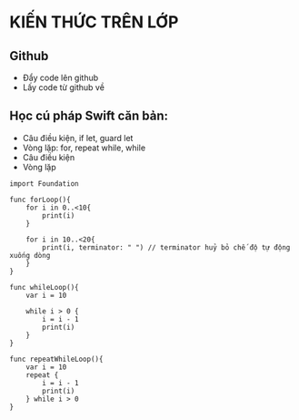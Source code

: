 # KIẾN THỨC TRÊN LỚP

## Github

- Đẩy code lên github
- Lấy code từ github về

## Học cú pháp Swift căn bản:

- Câu điều kiện, if let, guard let
- Vòng lặp: for, repeat while, while
- Câu điều kiện
- Vòng lặp
```
import Foundation

func forLoop(){
    for i in 0..<10{
        print(i)
    }
    
    for i in 10..<20{
        print(i, terminator: " ") // terminator huỷ bỏ chế độ tự động xuống dòng
    }
}

func whileLoop(){
    var i = 10
    
    while i > 0 {
        i = i - 1
        print(i)
    }
}

func repeatWhileLoop(){
    var i = 10
    repeat {
        i = i - 1
        print(i)
    } while i > 0
}
```
